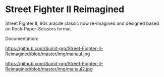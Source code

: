# Street Fighter II Reimagined

Street Fighter II, 90s aracde classic now re-imagined and designed based on Rock-Paper-Scissors format.

Documentation:

https://github.com/Sumit-grg/Street-Fighter-II-Reimagined/blob/master/img/manaul.jpg

https://github.com/Sumit-grg/Street-Fighter-II-Reimagined/blob/master/img/manaul2.jpg
